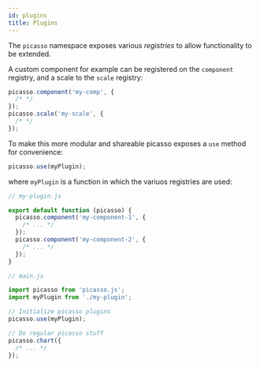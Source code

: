 ```yaml
---
id: plugins
title: Plugins
---
```


The `picasso` namespace exposes various _registries_ to allow functionality to be extended.

A custom component for example can be registered on the `component` registry, and a scale to the `scale` registry:

```js
picasso.component('my-comp', {
  /* */
});
picasso.scale('my-scale', {
  /* */
});
```

To make this more modular and shareable picasso exposes a `use` method for convenience:

```js
picasso.use(myPlugin);
```

where `myPlugin` is a function in which the variuos registries are used:

```js
// my-plugin.js

export default function (picasso) {
  picasso.component('my-component-1', {
    /* ... */
  });
  picasso.component('my-component-2', {
    /* ... */
  });
}
```

```js
// main.js

import picasso from 'picasso.js';
import myPlugin from './my-plugin';

// Initialize picasso plugins
picasso.use(myPlugin);

// Do regular picasso stuff
picasso.chart({
  /* ... */
});
```
